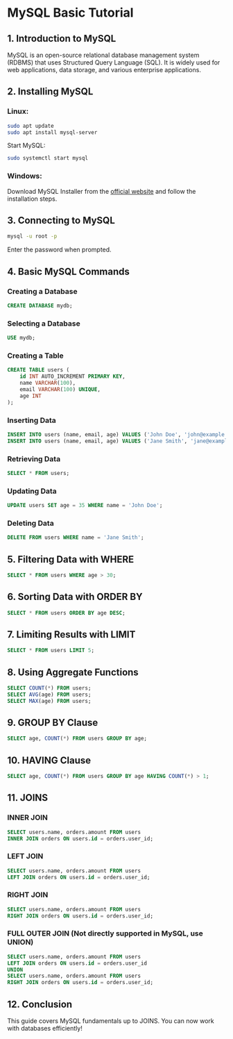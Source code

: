 # MySQL Basic Tutorial

## 1. Introduction to MySQL
MySQL is an open-source relational database management system (RDBMS) that uses Structured Query Language (SQL). It is widely used for web applications, data storage, and various enterprise applications.

## 2. Installing MySQL
### Linux:
```sh
sudo apt update
sudo apt install mysql-server
```
Start MySQL:
```sh
sudo systemctl start mysql
```

### Windows:
Download MySQL Installer from the [official website](https://dev.mysql.com/downloads/) and follow the installation steps.

## 3. Connecting to MySQL
```sh
mysql -u root -p
```
Enter the password when prompted.

## 4. Basic MySQL Commands
### Creating a Database
```sql
CREATE DATABASE mydb;
```

### Selecting a Database
```sql
USE mydb;
```

### Creating a Table
```sql
CREATE TABLE users (
    id INT AUTO_INCREMENT PRIMARY KEY,
    name VARCHAR(100),
    email VARCHAR(100) UNIQUE,
    age INT
);
```

### Inserting Data
```sql
INSERT INTO users (name, email, age) VALUES ('John Doe', 'john@example.com', 30);
INSERT INTO users (name, email, age) VALUES ('Jane Smith', 'jane@example.com', 25);
```

### Retrieving Data
```sql
SELECT * FROM users;
```

### Updating Data
```sql
UPDATE users SET age = 35 WHERE name = 'John Doe';
```

### Deleting Data
```sql
DELETE FROM users WHERE name = 'Jane Smith';
```

## 5. Filtering Data with WHERE
```sql
SELECT * FROM users WHERE age > 30;
```

## 6. Sorting Data with ORDER BY
```sql
SELECT * FROM users ORDER BY age DESC;
```

## 7. Limiting Results with LIMIT
```sql
SELECT * FROM users LIMIT 5;
```

## 8. Using Aggregate Functions
```sql
SELECT COUNT(*) FROM users;
SELECT AVG(age) FROM users;
SELECT MAX(age) FROM users;
```

## 9. GROUP BY Clause
```sql
SELECT age, COUNT(*) FROM users GROUP BY age;
```

## 10. HAVING Clause
```sql
SELECT age, COUNT(*) FROM users GROUP BY age HAVING COUNT(*) > 1;
```

## 11. JOINS
### INNER JOIN
```sql
SELECT users.name, orders.amount FROM users
INNER JOIN orders ON users.id = orders.user_id;
```

### LEFT JOIN
```sql
SELECT users.name, orders.amount FROM users
LEFT JOIN orders ON users.id = orders.user_id;
```

### RIGHT JOIN
```sql
SELECT users.name, orders.amount FROM users
RIGHT JOIN orders ON users.id = orders.user_id;
```

### FULL OUTER JOIN (Not directly supported in MySQL, use UNION)
```sql
SELECT users.name, orders.amount FROM users
LEFT JOIN orders ON users.id = orders.user_id
UNION
SELECT users.name, orders.amount FROM users
RIGHT JOIN orders ON users.id = orders.user_id;
```

## 12. Conclusion
This guide covers MySQL fundamentals up to JOINS. You can now work with databases efficiently!
